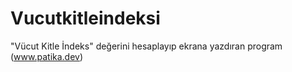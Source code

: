 # Vucutkitleindeksi
"Vücut Kitle İndeks" değerini hesaplayıp ekrana yazdıran program (www.patika.dev)
